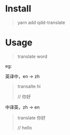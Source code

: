 # Install
> yarn add qdd-translate

# Usage
> translate word

eg:

英译中，en -> zh
> transalte hi
> 
> // 你好

中译英，zh -> en
> translate 你好
> 
> // hello